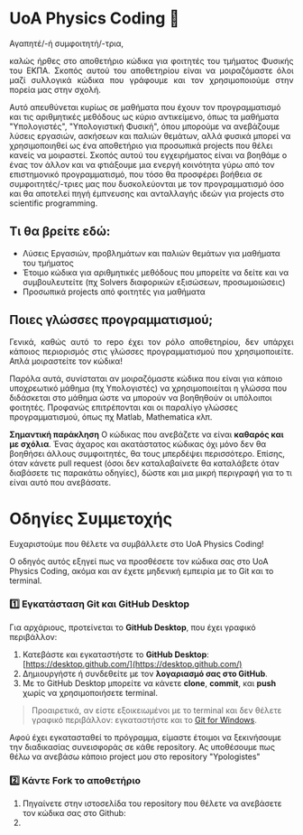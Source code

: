 # UoA Physics Coding 👋
Αγαπητέ/-ή συμφοιτητή/-τρια, 

<p align="justify">
καλώς ήρθες στο αποθετήριο κώδικα για φοιτητές του τμήματος Φυσικής του ΕΚΠΑ. Σκοπός αυτού του αποθετηρίου είναι να μοιραζόμαστε όλοι μαζί συλλογικά κώδικα που γράφουμε και τον χρησιμοποιούμε στην πορεία μας στην σχολή. 

Αυτό απευθύνεται κυρίως σε μαθήματα που έχουν τον προγραμματισμό και τις αριθμητικές μεθόδους ως κύριο αντικείμενο, όπως τα μαθήματα "Υπολογιστές", "Υπολογιστική Φυσική", όπου μπορούμε να ανεβάζουμε λύσεις εργασιών, ασκήσεων και παλιών θεμάτων, αλλά
φυσικά μπορεί να χρησιμοποιηθεί ως ένα αποθετήριο για προσωπικά projects που θέλει κανείς να μοιραστεί. Σκοπός αυτού του εγχειρήματος είναι να βοηθάμε ο ένας τον άλλον και να φτιάξουμε μια ενεργή κοινότητα γύρω από τον επιστημονικό προγραμματισμό, 
που τόσο θα προσφέρει βοήθεια σε συμφοιτητές/-τριες μας που δυσκολεύονται με τον προγραμματισμό όσο και θα αποτελεί πηγή έμπνευσης και ανταλλαγής ιδεών για projects στο scientific programming.
</p>

## Τι θα βρείτε εδώ:
* Λύσεις Εργασιών, προβλημάτων και παλιών θεμάτων για μαθήματα του τμήματος
* Έτοιμο κώδικα για αριθμητικές μεθόδους που μπορείτε να δείτε και να συμβουλευτείτε (πχ Solvers διαφορικών εξισώσεων, προσωμοιώσεις)
* Προσωπικά projects από φοιτητές για μαθήματα
  
## Ποιες γλώσσες προγραμματισμού; 
<p align="justify">
Γενικά, καθώς αυτό το repo έχει τον ρόλο αποθετηρίου, δεν υπάρχει κάποιος περιορισμός στις γλώσσες προγραμματισμού που χρησιμοποιείτε. Απλά μοιραστείτε τον κώδικα! 

Παρόλα αυτά, συνίσταται αν μοιραζόμαστε κώδικα που είναι για κάποιο υποχρεωτικό μάθημα (πχ Υπολογιστές) να χρησιμοποιείται η γλώσσα που διδάσκεται στο μάθημα ώστε να μπορούν να βοηθηθούν οι υπόλοιποι φοιτητές. Προφανώς επιτρέπονται και οι παραλίγο γλώσσες προγραμματισμού, όπως πχ Matlab, Mathematica κλπ. 

**Σημαντική παράκληση** Ο κώδικας που ανεβάζετε να είναι **καθαρός και με σχόλια**. Ένας άχαρος και ακατάστατος κώδικας όχι μόνο δεν θα βοηθήσει άλλους συμφοιτητές, θα τους μπερδέψει περισσότερο. Επίσης, όταν κάνετε pull request (όσοι δεν καταλαβαίνετε θα καταλάβετε όταν διαβάσετε τις παρακάτω οδηγίες), δώστε και μια μικρή περιγραφή για το τι είναι αυτό που ανεβάσατε.
</p>

# Οδηγίες Συμμετοχής
<p align="justify">
Ευχαριστούμε που θέλετε να συμβάλλετε στο UoA Physics Coding! 

Ο οδηγός αυτός εξηγεί πως να προσθέσετε τον κώδικα σας στο UoA Physics Coding, ακόμα και αν έχετε μηδενική εμπειρία με το Git και το terminal.
</p>

### 1️⃣ Εγκατάσταση Git και GitHub Desktop
Για αρχάριους, προτείνεται το **GitHub Desktop**, που έχει γραφικό περιβάλλον:

1. Κατεβάστε και εγκαταστήστε το **GitHub Desktop**:  
   [https://desktop.github.com/](https://desktop.github.com/)
2. Δημιουργήστε ή συνδεθείτε με τον **λογαριασμό σας στο GitHub**.
3. Με το GitHub Desktop μπορείτε να κάνετε **clone**, **commit**, και **push** χωρίς να χρησιμοποιήσετε terminal.

> Προαιρετικά, αν είστε εξοικειωμένοι με το terminal και δεν θέλετε γραφικό περιβάλλον: εγκαταστήστε και το [Git for Windows](https://git-scm.com/download/win).

Αφού έχει εγκατασταθεί το πρόγραμμα, είμαστε έτοιμοι να ξεκινήσουμε την διαδικασίας συνεισφοράς σε κάθε repository. Ας υποθέσουμε πως θέλω να ανεβάσω κάποιο project μου στο repository "Ypologistes"
### 2️⃣ Κάντε Fork το αποθετήριο
1. Πηγαίνετε στην ιστοσελίδα του repository που θέλετε να ανεβάσετε τον κώδικα σας στο Github:
2. 
<!--

**Here are some ideas to get you started:**

🙋‍♀️ A short introduction - what is your organization all about?
🌈 Contribution guidelines - how can the community get involved?
👩‍💻 Useful resources - where can the community find your docs? Is there anything else the community should know?
🍿 Fun facts - what does your team eat for breakfast?
🧙 Remember, you can do mighty things with the power of [Markdown](https://docs.github.com/github/writing-on-github/getting-started-with-writing-and-formatting-on-github/basic-writing-and-formatting-syntax)
-->
